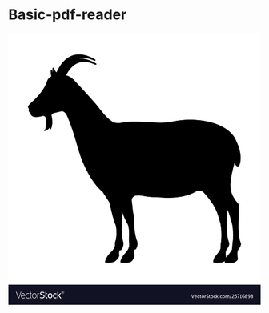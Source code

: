 # Basic-pdf-reader
![view_image](https://github.com/MadiEmmanuel/Basic-pdf-reader/blob/main/Goat.jpg)
